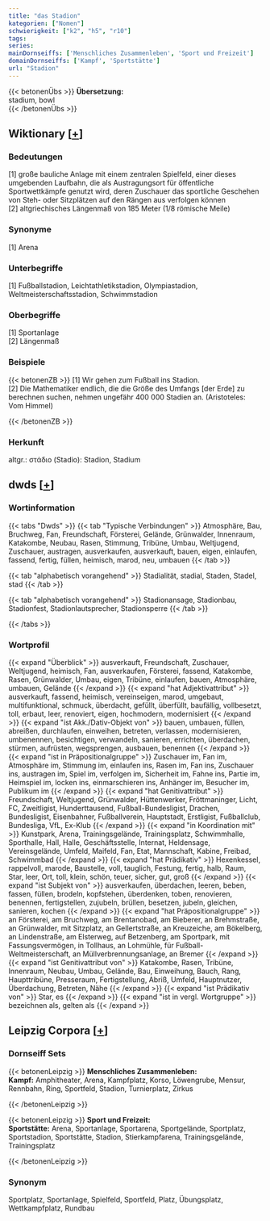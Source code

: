 ```yaml
---
title: "das Stadion"
kategorien: ["Nomen"]
schwierigkeit: ["k2", "h5", "r10"]
tags:
series:
mainDornseiffs: ['Menschliches Zusammenleben', 'Sport und Freizeit']
domainDornseiffs: ['Kampf', 'Sportstätte']
url: "Stadion"
---
```


{{< betonenÜbs >}}
**Übersetzung:**  
stadium, bowl  
{{< /betonenÜbs >}}

## Wiktionary [[+](https://de.wiktionary.org/wiki/Stadion)]

### Bedeutungen
[1] große bauliche Anlage mit einem zentralen Spielfeld, einer dieses umgebenden Laufbahn, die als Austragungsort für öffentliche Sportwettkämpfe genutzt wird, deren Zuschauer das sportliche Geschehen von Steh- oder Sitzplätzen auf den Rängen aus verfolgen können  
[2] altgriechisches Längenmaß von 185 Meter (1/8 römische Meile)  

### Synonyme
[1] Arena  

### Unterbegriffe
[1] Fußballstadion, Leichtathletikstadion, Olympiastadion, Weltmeisterschaftsstadion, Schwimmstadion  

### Oberbegriffe
[1] Sportanlage  
[2] Längenmaß  

### Beispiele
{{< betonenZB >}}
[1] Wir gehen zum Fußball ins Stadion.  
[2] Die Mathematiker endlich, die die Größe des Umfangs [der Erde] zu berechnen suchen, nehmen ungefähr 400 000 Stadien an. (Aristoteles: Vom Himmel)  

{{< /betonenZB >}}
### Herkunft
altgr.: στάδιο (Stadio): Stadion, Stadium  



## dwds [[+](https://www.dwds.de/wb/Stadion)]

### Wortinformation
{{< tabs "Dwds" >}}
{{< tab "Typische Verbindungen" >}}
Atmosphäre, Bau, Bruchweg, Fan, Freundschaft, Försterei, Gelände, Grünwalder, Innenraum, Katakombe, Neubau, Rasen, Stimmung, Tribüne, Umbau, Weltjugend, Zuschauer, austragen, ausverkaufen, ausverkauft, bauen, eigen, einlaufen, fassend, fertig, füllen, heimisch, marod, neu, umbauen
{{< /tab >}}

{{< tab "alphabetisch vorangehend" >}}
Stadialität, stadial, Staden, Stadel, stad
{{< /tab >}}

{{< tab "alphabetisch vorangehend" >}}
Stadionansage, Stadionbau, Stadionfest, Stadionlautsprecher, Stadionsperre
{{< /tab >}}

{{< /tabs >}}

### Wortprofil
{{< expand "Überblick" >}} ausverkauft, Freundschaft, Zuschauer, Weltjugend, heimisch, Fan, ausverkaufen, Försterei, fassend, Katakombe, Rasen, Grünwalder, Umbau, eigen, Tribüne, einlaufen, bauen, Atmosphäre, umbauen, Gelände {{< /expand >}}
{{< expand "hat Adjektivattribut" >}} ausverkauft, fassend, heimisch, vereinseigen, marod, umgebaut, multifunktional, schmuck, überdacht, gefüllt, überfüllt, baufällig, vollbesetzt, toll, erbaut, leer, renoviert, eigen, hochmodern, modernisiert {{< /expand >}}
{{< expand "ist Akk./Dativ-Objekt von" >}} bauen, umbauen, füllen, abreißen, durchlaufen, einweihen, betreten, verlassen, modernisieren, umbenennen, besichtigen, verwandeln, sanieren, errichten, überdachen, stürmen, aufrüsten, wegsprengen, ausbauen, benennen {{< /expand >}}
{{< expand "ist in Präpositionalgruppe" >}} Zuschauer im, Fan im, Atmosphäre im, Stimmung im, einlaufen ins, Rasen im, Fan ins, Zuschauer ins, austragen im, Spiel im, verfolgen im, Sicherheit im, Fahne ins, Partie im, Heimspiel im, locken ins, einmarschieren ins, Anhänger im, Besucher im, Publikum im {{< /expand >}}
{{< expand "hat Genitivattribut" >}} Freundschaft, Weltjugend, Grünwalder, Hüttenwerker, Fröttmaninger, Licht, FC, Zweitligist, Hunderttausend, Fußball-Bundesligist, Drachen, Bundesligist, Eisenbahner, Fußballverein, Hauptstadt, Erstligist, Fußballclub, Bundesliga, VfL, Ex-Klub {{< /expand >}}
{{< expand "in Koordination mit" >}} Kunstpark, Arena, Trainingsgelände, Trainingsplatz, Schwimmhalle, Sporthalle, Hall, Halle, Geschäftsstelle, Internat, Heldensage, Vereinsgelände, Umfeld, Maifeld, Fan, Etat, Mannschaft, Kabine, Freibad, Schwimmbad {{< /expand >}}
{{< expand "hat Prädikativ" >}} Hexenkessel, rappelvoll, marode, Baustelle, voll, tauglich, Festung, fertig, halb, Raum, Star, leer, Ort, toll, klein, schön, teuer, sicher, gut, groß {{< /expand >}}
{{< expand "ist Subjekt von" >}} ausverkaufen, überdachen, leeren, beben, fassen, füllen, brodeln, kopfstehen, überdenken, toben, renovieren, benennen, fertigstellen, zujubeln, brüllen, besetzen, jubeln, gleichen, sanieren, kochen {{< /expand >}}
{{< expand "hat Präpositionalgruppe" >}} an Försterei, am Bruchweg, am Brentanobad, am Bieberer, an Brehmstraße, an Grünwalder, mit Sitzplatz, an Gellertstraße, an Kreuzeiche, am Bökelberg, an Lindenstraße, am Elsterweg, auf Betzenberg, am Sportpark, mit Fassungsvermögen, in Tollhaus, an Lohmühle, für Fußball-Weltmeisterschaft, an Müllverbrennungsanlage, an Bremer {{< /expand >}}
{{< expand "ist Genitivattribut von" >}} Katakombe, Rasen, Tribüne, Innenraum, Neubau, Umbau, Gelände, Bau, Einweihung, Bauch, Rang, Haupttribüne, Presseraum, Fertigstellung, Abriß, Umfeld, Hauptnutzer, Überdachung, Betreten, Nähe {{< /expand >}}
{{< expand "ist Prädikativ von" >}} Star, es {{< /expand >}}
{{< expand "ist in vergl. Wortgruppe" >}} bezeichnen als, gelten als {{< /expand >}}

## Leipzig Corpora [[+](https://corpora.uni-leipzig.de/en/res?word=Stadion&corpusId=deu_newscrawl-public_2018)]

### Dornseiff Sets
{{< betonenLeipzig >}}
**Menschliches Zusammenleben:**  
**Kampf:** Amphitheater, Arena, Kampfplatz, Korso, Löwengrube, Mensur, Rennbahn, Ring, Sportfeld, Stadion, Turnierplatz, Zirkus  

{{< /betonenLeipzig >}}


{{< betonenLeipzig >}}
**Sport und Freizeit:**  
**Sportstätte:** Arena, Sportanlage, Sportarena, Sportgelände, Sportplatz, Sportstadion, Sportstätte, Stadion, Stierkampfarena, Trainingsgelände, Trainingsplatz  

{{< /betonenLeipzig >}}

### Synonym
Sportplatz, Sportanlage, Spielfeld, Sportfeld, Platz, Übungsplatz, Wettkampfplatz, Rundbau

